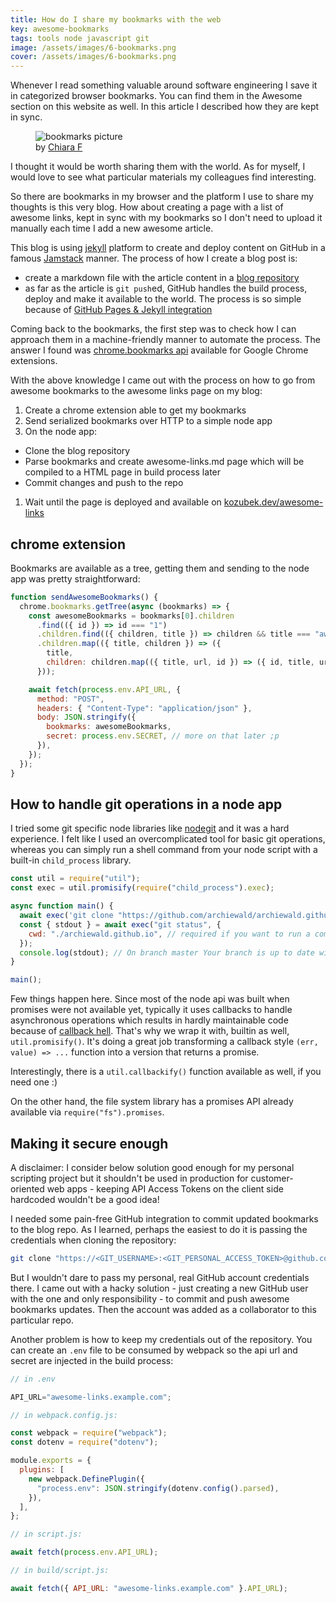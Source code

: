 ```yaml
---
title: How do I share my bookmarks with the web
key: awesome-bookmarks
tags: tools node javascript git
image: /assets/images/6-bookmarks.png
cover: /assets/images/6-bookmarks.png
---
```


Whenever I read something valuable around software engineering I save it in categorized browser bookmarks. You can find them in the Awesome section on this website as well. In this article I described how they are kept in sync.

<!--more-->

<figure>
  <img src="{{ "/assets/images/6-bookmarks.png" | absolute_url }}" alt="bookmarks picture">
  <figcaption>
    by <a href="https://unsplash.com/@quasichiara">Chiara F</a> 
  </figcaption>
</figure>

I thought it would be worth sharing them with the world. As for myself, I would love to see what particular materials my colleagues find interesting.

So there are bookmarks in my browser and the platform I use to share my thoughts is this very blog. How about creating a page with a list of awesome links, kept in sync with my bookmarks so I don't need to upload it manually each time I add a new awesome article.

This blog is using [jekyll](https://jekyllrb.com/) platform to create and deploy content on GitHub in a famous [Jamstack](https://jamstack.org/) manner. The process of how I create a blog post is:

- create a markdown file with the article content in a [blog repository](https://github.com/archiewald/archiewald.github.io)
- as far as the article is `git push`ed, GitHub handles the build process, deploy and make it available to the world. The process is so simple because of [GitHub Pages & Jekyll integration](https://docs.github.com/en/free-pro-team@latest/github/working-with-github-pages/setting-up-a-github-pages-site-with-jekyll)

Coming back to the bookmarks, the first step was to check how I can approach them in a machine-friendly manner to automate the process. The answer I found was [chrome.bookmarks api](https://developer.chrome.com/extensions/bookmarks) available for Google Chrome extensions.

With the above knowledge I came out with the process on how to go from awesome bookmarks to the awesome links page on my blog:

1. Create a chrome extension able to get my bookmarks
1. Send serialized bookmarks over HTTP to a simple node app
1. On the node app:

- Clone the blog repository
- Parse bookmarks and create awesome-links.md page which will be compiled to a HTML page in build process later
- Commit changes and push to the repo

1. Wait until the page is deployed and available on [kozubek.dev/awesome-links](https://www.kozubek.dev/awesome-links.html)

## chrome extension

Bookmarks are available as a tree, getting them and sending to the node app was pretty straightforward:

```js
function sendAwesomeBookmarks() {
  chrome.bookmarks.getTree(async (bookmarks) => {
    const awesomeBookmarks = bookmarks[0].children
      .find(({ id }) => id === "1")
      .children.find(({ children, title }) => children && title === "awesome")
      .children.map(({ title, children }) => ({
        title,
        children: children.map(({ title, url, id }) => ({ id, title, url })),
      }));

    await fetch(process.env.API_URL, {
      method: "POST",
      headers: { "Content-Type": "application/json" },
      body: JSON.stringify({
        bookmarks: awesomeBookmarks,
        secret: process.env.SECRET, // more on that later ;p
      }),
    });
  });
}
```

## How to handle git operations in a node app

I tried some git specific node libraries like [nodegit](https://github.com/nodegit/nodegit) and it was a hard experience. I felt like I used an overcomplicated tool for basic git operations, whereas you can simply run a shell command from your node script with a built-in `child_process` library.

```js
const util = require("util");
const exec = util.promisify(require("child_process").exec);

async function main() {
  await exec('git clone "https://github.com/archiewald/archiewald.github.io"');
  const { stdout } = await exec("git status", {
    cwd: "./archiewald.github.io", // required if you want to run a command in a different folder
  });
  console.log(stdout); // On branch master Your branch is up to date with 'origin/master'...
}

main();
```

Few things happen here. Since most of the node api was built when promises were not available yet, typically it uses callbacks to handle asynchronous operations which results in hardly maintainable code because of [callback hell](http://callbackhell.com/). That's why we wrap it with, builtin as well, `util.promisify()`. It's doing a great job transforming a callback style `(err, value) => ...` function into a version that returns a promise.

Interestingly, there is a `util.callbackify()` function available as well, if you need one :)

On the other hand, the file system library has a promises API already available via `require("fs").promises`.

## Making it secure enough

A disclaimer: I consider below solution good enough for my personal scripting project but it shouldn't be used in production for customer-oriented web apps - keeping API Access Tokens on the client side hardcoded wouldn't be a good idea!

I needed some pain-free GitHub integration to commit updated bookmarks to the blog repo. As I learned, perhaps the easiest to do it is passing the credentials when cloning the repository:

```sh
git clone "https://<GIT_USERNAME>:<GIT_PERSONAL_ACCESS_TOKEN>@github.com/archiewald/archiewald.github.io
```

But I wouldn't dare to pass my personal, real GitHub account credentials there. I came out with a hacky solution - just creating a new GitHub user with the one and only responsibility - to commit and push awesome bookmarks updates. Then the account was added as a collaborator to this particular repo.

<!-- picture -->

Another problem is how to keep my credentials out of the repository. You can create an `.env` file to be consumed by webpack so the api url and secret are injected in the build process:

```js
// in .env

API_URL="awesome-links.example.com";

// in webpack.config.js:

const webpack = require("webpack");
const dotenv = require("dotenv");

module.exports = {
  plugins: [
    new webpack.DefinePlugin({
      "process.env": JSON.stringify(dotenv.config().parsed),
    }),
  ],
};

// in script.js:

await fetch(process.env.API_URL);

// in build/script.js:

await fetch({ API_URL: "awesome-links.example.com" }.API_URL);
```
